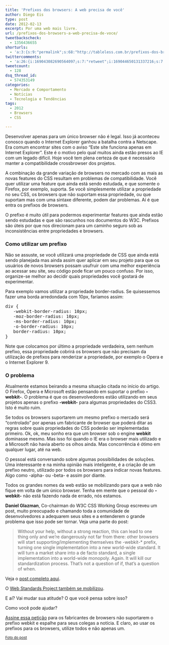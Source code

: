 ```yaml
---
title: 'Prefixos dos browsers: A web precisa de você'
author: Diego Eis
type: post
date: 2012-02-13
excerpt: Por uma web mais livre.
url: /prefixos-dos-browsers-a-web-precisa-de-voce/
tweetbackscheck:
  - 1356436655
shorturls:
  - 'a:3:{s:9:"permalink";s:68:"http://tableless.com.br/prefixos-dos-browsers-a-web-precisa-de-voce/";s:7:"tinyurl";s:26:"http://tinyurl.com/6qkql7z";s:4:"isgd";s:19:"http://is.gd/GkktW1";}'
twittercomments:
  - 'a:26:{i:169043082690564097;s:7:"retweet";i:169044650131337216;s:7:"retweet";i:169191951898390528;s:7:"retweet";i:169088392645181441;s:7:"retweet";i:169086105277317120;s:7:"retweet";i:169065048008962050;s:7:"retweet";i:169064943512068097;s:7:"retweet";i:169062792782036992;s:7:"retweet";i:169061065546670080;s:7:"retweet";i:169056063553945600;s:7:"retweet";i:169054519085371392;s:7:"retweet";i:169052757653856257;s:7:"retweet";i:169050512895909888;s:7:"retweet";i:169047362646450177;s:7:"retweet";i:169046449844264960;s:7:"retweet";i:169044839017611266;s:7:"retweet";i:169044263722696704;s:7:"retweet";i:169043997367607296;s:7:"retweet";i:169043684875190272;s:7:"retweet";i:169043156912979968;s:7:"retweet";i:169043046590197760;s:7:"retweet";i:172705389035520000;s:7:"retweet";i:172700988640202752;s:7:"retweet";i:172700927369805825;s:7:"retweet";i:172698204171808768;s:7:"retweet";i:172698076593668096;s:7:"retweet";}'
tweetcount:
  - 128
dsq_thread_id:
  - 574353149
categories:
  - Mercado e Comportamento
  - Notícias
  - Tecnologia e Tendências
tags:
  - 2012
  - Browsers
  - CSS

---
```

Desenvolver apenas para um único browser não é legal. Isso já aconteceu conosco quando o Internet Explorer ganhou a batalha contra a Netscape. Era comum encontrar sites com o aviso &#8220;Este site funciona apenas em Internet Explorer&#8221;. Este é o motivo pelo qual muitos ainda estão presos ao IE com um legado difícil. Hoje você tem plena certeza de que é necessário manter a compatibilidade crossbrowser dos projetos. 

A combinação da grande variação de browsers no mercado com as mais as novas features do CSS resultam em problemas de compatibilidade. Você quer utilizar uma feature que ainda está sendo estudada, e que somente o Firefox, por exemplo, suporta. Se você simplesmente utilizar a propriedade no seu CSS, os browsers que não suportam essa propriedade, ou que suportam mas com uma sintaxe diferente, podem dar problemas. Aí é que entra os prefixos de browsers.

O prefixo é muito útil para podermos experimentar features que ainda estão sendo estudadas e que são rascunhos nos documentos do W3C. Prefixos são úteis por que nos direcionam para um caminho seguro sob as inconsistências entre propriedades e browsers. 

### Como utilizar um prefixo

Não se assuste, se você utilizará uma propriedade de CSS que ainda está sendo planejada mas ainda assim quer aplicar em seu projeto para que os usuários de novos browsers possam usufruir com uma melhor experiência ao acessar seu site, seu código pode ficar um pouco confuso. Por isso, organize-se melhor ao decidir quais propriedades você gostará de experimentar.
  
Para exemplo vamos utilizar a propriedade border-radius. Se quisessemos fazer uma borda arredondada com 10px, faríamos assim:

<pre class="lang-css">div {
   -webkit-border-radius: 10px;
   -moz-border-radius: 10px;
   -ms-border-radius: 10px;
   -o-border-radius: 10px;
   border-radius: 10px;
}
</pre>

Note que colocamos por último a propriedade verdadeira, sem nenhum prefixo, essa propriedade cobrirá os browsers que não precisam da utilização de prefixos para renderizar a propriedade, por exemplo o Opera e o Internet Explorer 9.

### O problema

Atualmente estamos beirando a mesma situação citada no início do artigo. O Firefox, Opera e Microsoft estão pensando em suportar o prefixo **-webkit-**. O problema é que os desenvolvedores estão utilizando em seus projetos apenas o prefixo **-webkit-** para algumas propriedades do CSS3. Isto é muito ruim.

Se todos os browsers suportarem um mesmo prefixo o mercado será &#8220;controlado&#8221; por apenas um fabricante de browser que poderá ditar as regras sobre quais propriedades do CSS poderão ser implementadas primeiro. Ok, ok, meu sonho era que um browser sob o engine **webkit** dominasse mesmo. Mas isso foi quando o IE era o browser mais utilizado e a Microsoft não havia aberto os olhos ainda. Mas concorrência é ótimo em qualquer lugar, até na web.

O pessoal está conversando sobre algumas possibilidades de soluções. Uma interessante e na minha opinião mais inteligente, é a criação de um prefixo neutro, utilizado por todos os browsers para indicar novas features. Algo como -alpha- ou -beta- e assim por diante.

Todos os grandes nomes da web estão se mobilizando para que a web não fique em volta de um único browser. Tenha em mente que o pessoal do **-webkit-** não está fazendo nada de errado, nós estamos.

**Daniel Glazman**, Co-chairman do W3C CSS Working Group escreveu um post, muito preocupado e chamando toda a comunidade de desenvolvedores a adequarem seus sites e a entenderem o grande problema que isso pode ser tornar. Veja uma parte do post:

> Without your help, without a strong reaction, this can lead to one thing only and we&#8217;re dangerously not far from there: other browsers will start supporting/implementing themselves the -webkit-* prefix, turning one single implementation into a new world-wide standard. It will turn a market share into a de facto standard, a single implementation into a world-wide monopoly. Again. It will kill our standardization process. That&#8217;s not a question of if, that&#8217;s a question of when.

Veja o [post completo aqui][1].

O [Web Standards Project também se mobilizou][2].

E aí? Vai mudar sua atitude? O que você pensa sobre isso?
  
Como você pode ajudar? 

[Assine essa petição][3] para os fabricantes de browsers não suportarem o prefixo webkit e espalhe para seus colegas a notícia. E claro, ao usar os prefixos para os browsers, utilize todos e não apenas um.

<small><a href="http://carrosantigos.wordpress.com/2011/07/25/freedom-riders-i-stand-among-heroes/">Foto do post</a></small>

 [1]: http://www.glazman.org/weblog/dotclear/index.php?trackback/5454
 [2]: http://bit.ly/x9LxGx
 [3]: http://www.change.org/petitions/microsoft-mozilla-opera-dont-make-webkit-prefixes-a-de-facto-standard